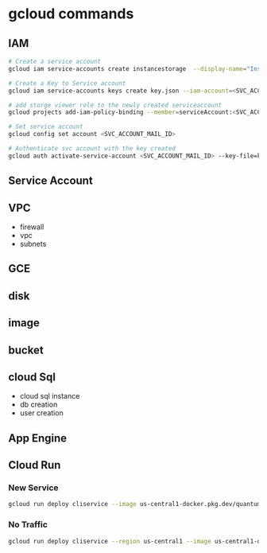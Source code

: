 # gcloud commands

## IAM
```bash
# Create a service account 
gcloud iam service-accounts create instancestorage  --display-name="Instance to Storage"

# Create a Key to Service account
gcloud iam service-accounts keys create key.json --iam-account=<SVC_ACCOUNT_MAIL_ID>

# add storge viewer role to the newly created serviceaccount
gcloud projects add-iam-policy-binding --member=serviceAccount:<SVC_ACCOUNT_MAIL_ID> --role=roles/storage.objectViewer

# Set service account
gcloud config set account <SVC_ACCOUNT_MAIL_ID>

# Authenticate svc account with the key created
gcloud auth activate-service-account <SVC_ACCOUNT_MAIL_ID> --key-file=key.json
```

## Service Account

## VPC 
* firewall
* vpc
* subnets 

## GCE 

## disk
## image 

## bucket 

## cloud Sql
* cloud sql instance 
* db creation 
* user creation

## App Engine 

## Cloud Run

### New Service
```bash
gcloud run deploy cliservice --image us-central1-docker.pkg.dev/quantum-weft-420714/boa-repo/python:v1 --region us-central1 --allow-unauthenticated
```

### No Traffic
```bash
gcloud run deploy cliservice --region us-central1 --image us-central1-docker.pkg.dev/quantum-weft-420714/boa-repo/python:purple --allow-unauthenticated --no-traffi
```